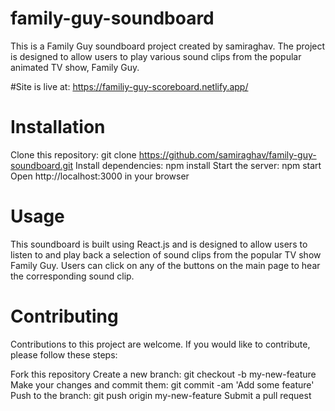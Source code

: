 # family-guy-soundboard


This is a Family Guy soundboard project created by samiraghav. The project is designed to allow users to play various sound clips from the popular animated TV show, Family Guy.

#Site is live at: https://familiy-guy-scoreboard.netlify.app/

# Installation

  Clone this repository: git clone https://github.com/samiraghav/family-guy-soundboard.git
 Install dependencies: npm install
 Start the server: npm start
 Open http://localhost:3000 in your browser


# Usage
This soundboard is built using React.js and is designed to allow users to listen to and play back a selection of sound clips from the popular TV show Family Guy. Users can click on any of the buttons on the main page to hear the corresponding sound clip.


# Contributing
Contributions to this project are welcome. If you would like to contribute, please follow these steps:

Fork this repository
Create a new branch: git checkout -b my-new-feature
Make your changes and commit them: git commit -am 'Add some feature'
Push to the branch: git push origin my-new-feature
Submit a pull request
